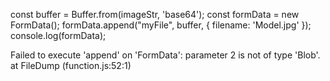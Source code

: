 const buffer = Buffer.from(imageStr, 'base64');
        const formData = new FormData();
        formData.append("myFile", buffer, { filename: 'Model.jpg' });
        console.log(formData); 
 
 
 Failed to execute 'append' on 'FormData': parameter 2 is not of type 'Blob'.
    at FileDump (function.js:52:1)

